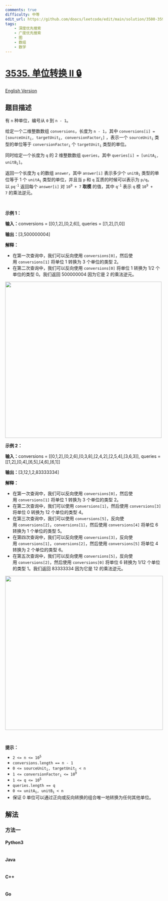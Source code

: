 ```yaml
---
comments: true
difficulty: 中等
edit_url: https://github.com/doocs/leetcode/edit/main/solution/3500-3599/3535.Unit%20Conversion%20II/README.md
tags:
    - 深度优先搜索
    - 广度优先搜索
    - 图
    - 数组
    - 数学
---
```


<!-- problem:start -->

# [3535. 单位转换 II 🔒](https://leetcode.cn/problems/unit-conversion-ii)

[English Version](/solution/3500-3599/3535.Unit%20Conversion%20II/README_EN.md)

## 题目描述

<!-- description:start -->

<p>有 <code>n</code> 种单位，编号从 <code>0</code> 到 <code>n - 1</code>。</p>

<p>给定一个二维整数数组 <code>conversions</code>，长度为 <code>n - 1</code>，其中 <code>conversions[i] = [sourceUnit<sub>i</sub>, targetUnit<sub>i</sub>, conversionFactor<sub>i</sub>]</code>&nbsp;，表示一个&nbsp;<code>sourceUnit<sub>i</sub></code> 类型的单位等于 <code>conversionFactor<sub>i</sub></code> 个 <code>targetUnit<sub>i</sub></code> 类型的单位。</p>

<p>同时给定一个长度为&nbsp;<code>q</code>&nbsp;的 2 维整数数组&nbsp;<code>queries</code>，其中&nbsp;<code>queries[i] = [unitA<sub>i</sub>, unitB<sub>i</sub>]</code>。</p>

<p>返回一个长度为 <code>q</code>&nbsp;的数组&nbsp;<code face="monospace">answer</code>，其中&nbsp;<code>answer[i]</code>&nbsp;表示多少个&nbsp;<code>unitB<sub>i</sub></code>&nbsp;类型的单位等于 1 个&nbsp;<code>unitA<sub>i</sub></code>&nbsp;类型的单位，并且当&nbsp;<code>p</code>&nbsp;和&nbsp;<code>q</code>&nbsp;互质的时候可以表示为 <code>p/q</code>。以&nbsp;<code>pq<sup>-1</sup></code>&nbsp;返回每个&nbsp;<code>answer[i]</code>&nbsp;对&nbsp;<code>10<sup>9</sup> + 7</code>&nbsp;<strong>取模</strong>&nbsp;的值，其中&nbsp;<code>q<sup>-1</sup></code>&nbsp;表示&nbsp;<code>q</code> 模&nbsp;<code>10<sup>9</sup> + 7</code>&nbsp;的乘法逆元。</p>

<p>&nbsp;</p>

<p><strong class="example">示例 1：</strong></p>

<div class="example-block">
<p><span class="example-io"><b>输入：</b>conversions = [[0,1,2],[0,2,6]], queries = [[1,2],[1,0]]</span></p>

<p><span class="example-io"><b>输出：</b>[3,500000004]</span></p>

<p><strong>解释：</strong></p>

<ul>
	<li>在第一次查询中，我们可以反向使用&nbsp;<code>conversions[0]</code>，然后使用&nbsp;<code>conversions[1]</code>&nbsp;将单位 1 转换为 3 个单位的类型 2。</li>
	<li>在第二次查询中，我们可以反向使用 <code>conversions[0]</code>&nbsp;将单位 1 转换为 1/2 个单位的类型 0。我们返回&nbsp;500000004 因为它是 2 的乘法逆元。</li>
</ul>
<img alt="" src="https://fastly.jsdelivr.net/gh/doocs/leetcode@main/solution/3500-3599/3535.Unit%20Conversion%20II/images/example1.png" style="width: 500px; height: 500px;" /></div>

<p><strong class="example">示例 2：</strong></p>

<div class="example-block">
<p><span class="example-io"><b>输入：</b>conversions = [[0,1,2],[0,2,6],[0,3,8],[2,4,2],[2,5,4],[3,6,3]], queries = [[1,2],[0,4],[6,5],[4,6],[6,1]]</span></p>

<p><span class="example-io"><b>输出：</b>[3,12,1,2,83333334]</span></p>

<p><strong>解释：</strong></p>

<ul>
	<li>在第一次查询中，我们可以反向使用&nbsp;<code>conversions[0]</code>，然后使用&nbsp;<code>conversions[1]</code> 将单位 1 转换为 3 个单位的类型 2。</li>
	<li>在第二次查询中，我们可以使用 <code>conversions[1]</code>，然后使用&nbsp;<code>conversions[3]</code> 将单位 0 转换为&nbsp;12 个单位的类型 4。</li>
	<li>在第三次查询中，我们可以使用&nbsp;<code>conversions[5]</code>，反向使用&nbsp;<code>conversions[2]</code>，<code>conversions[1]</code>，然后使用&nbsp;<code>conversions[4]</code> 将单位 6 转换为 1 个单位的类型 5。</li>
	<li>在第四次查询中，我们可以反向使用&nbsp;<code>conversions[3]</code>，反向使用&nbsp;<code>conversions[1]</code>，<code>conversions[2]</code>，然后使用&nbsp;<code>conversions[5]</code>&nbsp;将单位 4 转换为 2 个单位的类型 6。</li>
	<li>在第五次查询中，我们可以反向使用&nbsp;<code>conversions[5]</code>，反向使用&nbsp;<code>conversions[2]</code>，然后使用&nbsp;<code>conversions[0]</code> 将单位 6 转换为 1/12 个单位的类型 1。我们返回&nbsp;83333334 因为它是 12 的乘法逆元。</li>
</ul>
<img alt="" src="https://fastly.jsdelivr.net/gh/doocs/leetcode@main/solution/3500-3599/3535.Unit%20Conversion%20II/images/example2.png" style="width: 504px; height: 493px;" /></div>

<p>&nbsp;</p>

<p><strong>提示：</strong></p>

<ul>
	<li><code>2 &lt;= n &lt;= 10<sup>5</sup></code></li>
	<li><code>conversions.length == n - 1</code></li>
	<li><code>0 &lt;= sourceUnit<sub>i</sub>, targetUnit<sub>i</sub> &lt; n</code></li>
	<li><code>1 &lt;= conversionFactor<sub>i</sub> &lt;= 10<sup>9</sup></code></li>
	<li><code>1 &lt;= q &lt;= 10<sup>5</sup></code></li>
	<li><code>queries.length == q</code></li>
	<li><code>0 &lt;= unitA<sub>i</sub>, unitB<sub>i</sub> &lt; n</code></li>
	<li>保证&nbsp;0 单位可以通过正向或反向转换的组合唯一地转换为任何其他单位。</li>
</ul>

<!-- description:end -->

## 解法

<!-- solution:start -->

### 方法一

<!-- tabs:start -->

#### Python3

```python

```

#### Java

```java

```

#### C++

```cpp

```

#### Go

```go

```

<!-- tabs:end -->

<!-- solution:end -->

<!-- problem:end -->
